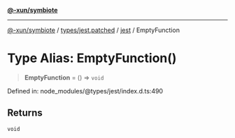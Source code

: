 [**@-xun/symbiote**](../../../../../README.md)

***

[@-xun/symbiote](../../../../../README.md) / [types/jest.patched](../../../README.md) / [jest](../README.md) / EmptyFunction

# Type Alias: EmptyFunction()

> **EmptyFunction** = () => `void`

Defined in: node\_modules/@types/jest/index.d.ts:490

## Returns

`void`
